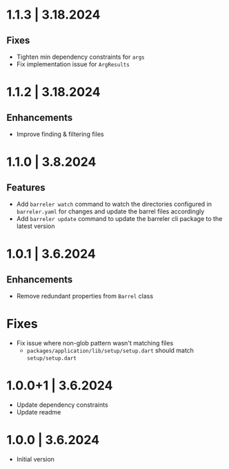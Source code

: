 # 1.1.3 | 3.18.2024

## Fixes

- Tighten min dependency constraints for `args`
- Fix implementation issue for `ArgResults`

# 1.1.2 | 3.18.2024

## Enhancements

- Improve finding & filtering files

# 1.1.0 | 3.8.2024

## Features

- Add `barreler watch` command to watch the directories configured in `barreler.yaml` for changes and update the barrel files accordingly
- Add `barreler update` command to update the barreler cli package to the latest version

# 1.0.1 | 3.6.2024

## Enhancements

- Remove redundant properties from `Barrel` class

# Fixes

- Fix issue where non-glob pattern wasn't matching files
  - `packages/application/lib/setup/setup.dart` should match `setup/setup.dart`

# 1.0.0+1 | 3.6.2024

- Update dependency constraints
- Update readme

# 1.0.0 | 3.6.2024

- Initial version
